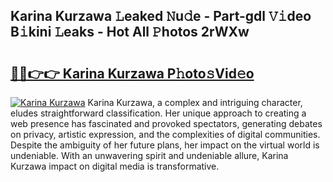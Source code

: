 ## Karina Kurzawa 𝙻eaked 𝙽u𝚍e - Part-gdl 𝚅𝚒deo B𝚒kini 𝙻eaks - Hot All 𝙿hotos 2rWXw

# <h2><a href="http://ld44igc.urlbe.top/?page=Karina+Kurzawa">🔗🔗👉👉 Karina Kurzawa P𝚑oto𝚜Vid𝚎o</a></h2>

[![Karina Kurzawa](https://i.imgur.com/eBuTRDB.gif)](http://ld44igc.urlbe.top/?page=Karina+Kurzawa)
Karina Kurzawa, a complex and intriguing character, eludes straightforward classification. Her unique approach to creating a web presence has fascinated and provoked spectators, generating debates on privacy, artistic expression, and the complexities of digital communities. Despite the ambiguity of her future plans, her impact on the virtual world is undeniable. With an unwavering spirit and undeniable allure, Karina Kurzawa impact on digital media is transformative.
